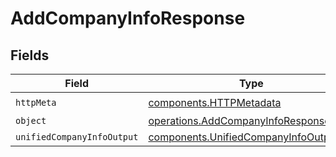 # AddCompanyInfoResponse


## Fields

| Field                                                                                          | Type                                                                                           | Required                                                                                       | Description                                                                                    |
| ---------------------------------------------------------------------------------------------- | ---------------------------------------------------------------------------------------------- | ---------------------------------------------------------------------------------------------- | ---------------------------------------------------------------------------------------------- |
| `httpMeta`                                                                                     | [components.HTTPMetadata](../../models/components/httpmetadata.md)                             | :heavy_check_mark:                                                                             | N/A                                                                                            |
| `object`                                                                                       | [operations.AddCompanyInfoResponseBody](../../models/operations/addcompanyinforesponsebody.md) | :heavy_minus_sign:                                                                             | N/A                                                                                            |
| `unifiedCompanyInfoOutput`                                                                     | [components.UnifiedCompanyInfoOutput](../../models/components/unifiedcompanyinfooutput.md)     | :heavy_minus_sign:                                                                             | N/A                                                                                            |